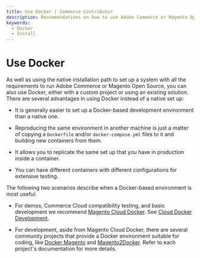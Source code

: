 ```yaml
---
title: Use Docker | Commerce Contributor
description: Recommendations on how to use Adobe Commerce or Magento Open Source in Docker containers.
keywords:
  - Docker
  - Install
---
```


# Use Docker

As well as using the native installation path to set up a system with all the requirements to run Adobe Commerce or Magento Open Source, you can also use Docker, either with a custom project or using an existing solution. There are several advantages in using Docker instead of a native set up:

-  It is generally easier to set up a Docker-based development environment than a native one.

-  Reproducing the same environment in another machine is just a matter of copying a `Dockerfile` and/or `docker-compose.yml` files to it and building new containers from them.

-  It allows you to replicate the same set up that you have in production inside a container.

-  You can have different containers with different configurations for extensive testing.

The following two scenarios describe when a Docker-based environment is most useful:

-  For demos, Commerce Cloud compatibility testing, and basic development we recommend [Magento Cloud Docker](https://github.com/magento/magento-cloud-docker). See [Cloud Docker Development](https://devdocs.magento.com/cloud/docker/docker-development.html).

-  For development, aside from Magento Cloud Docker, there are several community projects that provide a Docker environment suitable for coding, like [Docker Magento]( https://github.com/markshust/docker-magento) and [Magento2Docker](https://github.com/yvoronoy/magento2docker). Refer to each project's documentation for more details.
